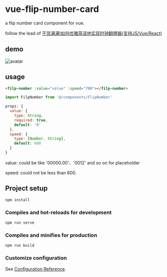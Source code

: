 # vue-flip-number-card

a flip number card component for vue.

follow the lead of  [干货满满!如何优雅简洁地实现时钟翻牌器(支持JS/Vue/React)](https://juejin.im/post/5dd9490a6fb9a07a961d11e7)

## demo

![avatar](/demo.gif)

## usage

```html
<filp-number :value="value" :speed="700"></filp-number>
```
```js
import FilpNumber from '@/components/FlipNumber'
```

```js
props: {
  value: {
    type: String,
    required: true,
    default: '0'
  },
  speed: {
    type: [Number, String],
    default: 600
  }
}
```

 value:
 could be like '00000.00'、'0012' and so on for placeholder

 speed:
 could not be less than 600.


## Project setup
```
npm install
```

### Compiles and hot-reloads for development
```
npm run serve
```

### Compiles and minifies for production
```
npm run build
```

### Customize configuration
See [Configuration Reference](https://cli.vuejs.org/config/).

